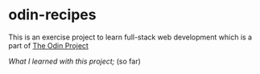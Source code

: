 # odin-recipes

This is an exercise project to learn full-stack web development which 
is a part of [The Odin Project](https://www.theodinproject.com/)

*What I learned with this project;* (so far)
